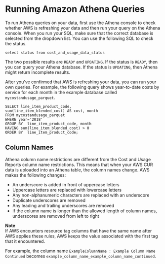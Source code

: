 # Running Amazon Athena Queries<a name="cur-ate-run"></a>

To run Athena queries on your data, first use the Athena console to check whether AWS is refreshing your data and then run your query on the Athena console\. When you run your SQL, make sure that the correct database is selected from the dropdown list\. You can use the following SQL to check the status\.

```
select status from cost_and_usage_data_status 
```

The two possible results are `READY` and `UPDATING`\. If the status is `READY`, then you can query your Athena database\. If the status is `UPDATING`, then Athena might return incomplete results\.

After you've confirmed that AWS is refreshing your data, you can run your own queries\. For example, the following query shows year\-to\-date costs by service for each month in the example database called `mycostandusage_parquet`\.

```
SELECT line_item_product_code,
sum(line_item_blended_cost) AS cost, month
FROM mycostandusage_parquet
WHERE year='2018'
GROUP BY  line_item_product_code, month
HAVING sum(line_item_blended_cost) > 0
ORDER BY  line_item_product_code;
```

## Column Names<a name="column-transformations"></a>

Athena column name restrictions are different from the Cost and Usage Reports column name restrictions\. This means that when your AWS CUR data is uploaded into an Athena table, the column names change\. AWS makes the following changes:
+ An underscore is added in front of uppercase letters
+ Uppercase letters are replaced with lowercase letters 
+ Any non\-alphanumeric characters are replaced with an underscore
+ Duplicate underscores are removed
+ Any leading and trailing underscores are removed
+ If the column name is longer than the allowed length of column names, underscores are removed from left to right

**Note**  
If AWS encounters resource tag columns that have the same name after AWS applies these rules, AWS keeps the value associated with the first tag that it encountered\. 

For example, the column name `ExampleColumnName : Example Column Name Continued` becomes `example_column_name_example_column_name_continued`\.